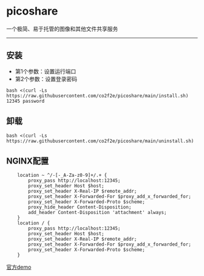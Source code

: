 # picoshare
一个极简、易于托管的图像和其他文件共享服务

---

## 安装
* 第1个参数：设置运行端口
* 第2个参数：设置登录密码
```
bash <(curl -Ls https://raw.githubusercontent.com/co2f2e/picoshare/main/install.sh) 12345 password
```
## 卸载
```
bash <(curl -Ls https://raw.githubusercontent.com/co2f2e/picoshare/main/uninstall.sh) 
```
## NGINX配置
```
    location ~ ^/-[-_A-Za-z0-9]+/.+ {
        proxy_pass http://localhost:12345;
        proxy_set_header Host $host;
        proxy_set_header X-Real-IP $remote_addr;
        proxy_set_header X-Forwarded-For $proxy_add_x_forwarded_for;
        proxy_set_header X-Forwarded-Proto $scheme;
        proxy_hide_header Content-Disposition;
        add_header Content-Disposition 'attachment' always;
    }  
    location / {
        proxy_pass http://localhost:12345;
        proxy_set_header Host $host;
        proxy_set_header X-Real-IP $remote_addr;
        proxy_set_header X-Forwarded-For $proxy_add_x_forwarded_for;
        proxy_set_header X-Forwarded-Proto $scheme;
    }
```

[官方demo](https://demo.pico.rocks/)
